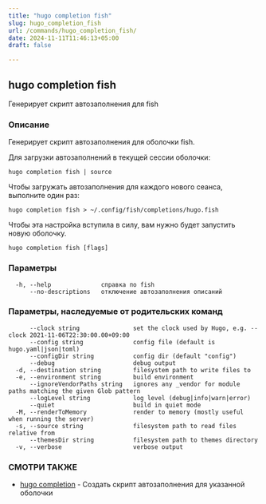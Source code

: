```yaml
---
title: "hugo completion fish"
slug: hugo_completion_fish
url: /commands/hugo_completion_fish/
date: 2024-11-11T11:46:13+05:00
draft: false

---
```

## hugo completion fish

Генерирует скрипт автозаполнения для  fish

### Описание

Генерирует скрипт автозаполнения для оболочки fish.

Для загрузки автозаполнений в текущей сессии оболочки:

	hugo completion fish | source

Чтобы загружать автозаполнения для каждого нового сеанса, выполните один раз:

	hugo completion fish > ~/.config/fish/completions/hugo.fish

Чтобы эта настройка вступила в силу, вам нужно будет запустить новую оболочку.


```
hugo completion fish [flags]
```

### Параметры

```
  -h, --help              справка по fish
      --no-descriptions   отключение автозаполнения описаний
```

### Параметры, наследуемые от родительских команд

```
      --clock string               set the clock used by Hugo, e.g. --clock 2021-11-06T22:30:00.00+09:00
      --config string              config file (default is hugo.yaml|json|toml)
      --configDir string           config dir (default "config")
      --debug                      debug output
  -d, --destination string         filesystem path to write files to
  -e, --environment string         build environment
      --ignoreVendorPaths string   ignores any _vendor for module paths matching the given Glob pattern
      --logLevel string            log level (debug|info|warn|error)
      --quiet                      build in quiet mode
  -M, --renderToMemory             render to memory (mostly useful when running the server)
  -s, --source string              filesystem path to read files relative from
      --themesDir string           filesystem path to themes directory
  -v, --verbose                    verbose output
```

### СМОТРИ ТАКЖЕ

* [hugo completion](/commands/hugo_completion/)	 - Создать скрипт автозаполнения для указанной оболочки

